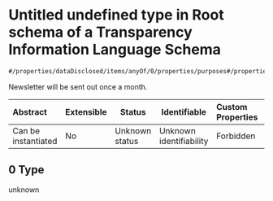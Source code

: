 # Untitled undefined type in Root schema of a Transparency Information Language Schema

```txt
#/properties/dataDisclosed/items/anyOf/0/properties/purposes#/properties/dataDisclosed/items/anyOf/0/properties/purposes/examples/0/0
```

Newsletter will be sent out once a month.


| Abstract            | Extensible | Status         | Identifiable            | Custom Properties | Additional Properties | Access Restrictions | Defined In                                                           |
| :------------------ | ---------- | -------------- | ----------------------- | :---------------- | --------------------- | ------------------- | -------------------------------------------------------------------- |
| Can be instantiated | No         | Unknown status | Unknown identifiability | Forbidden         | Allowed               | none                | [tilt-schema.json\*](../out/tilt-schema.json "open original schema") |

## 0 Type

unknown
